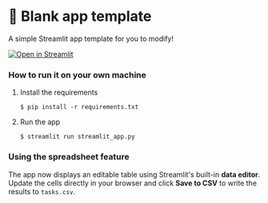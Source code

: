 # 🎈 Blank app template

A simple Streamlit app template for you to modify!

[![Open in Streamlit](https://static.streamlit.io/badges/streamlit_badge_black_white.svg)](https://blank-app-template.streamlit.app/)

### How to run it on your own machine

1. Install the requirements

   ```
   $ pip install -r requirements.txt
   ```

2. Run the app

   ```
   $ streamlit run streamlit_app.py
   ```

### Using the spreadsheet feature

The app now displays an editable table using Streamlit's built-in **data
editor**. Update the cells directly in your browser and click **Save to CSV** to
write the results to `tasks.csv`.
